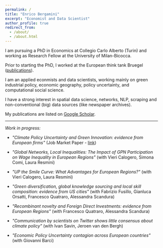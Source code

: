 ```yaml
---
permalink: /
title: "Enrico Bergamini"
excerpt: "Economist and Data Scientist"
author_profile: true
redirect_from: 
  - /about/
  - /about.html
---
```


I am pursuing a PhD in Economics at Collegio Carlo Alberto (Turin) and working as Research Fellow at the University of Milan-Bicocca.

Prior to starting the PhD, I worked at the European think tank Bruegel ([publications](https://bruegel.org/author/enrico-bergamini)).

I am an applied econmists and data scientists, working mainly on green industrial policy, economic geography, policy uncertainty, and computational social science. 

I have a strong interest in spatial data science, networks, NLP, scraping and non-conventional (big) data sources (like newspaper archives).

My publications are listed on [Google Scholar](https://scholar.google.com/citations?user=qedxNoIAAAAJ&hl=en).


------

_Work in progress:_

* _"Climate Policy Uncertainty and Green Innovation: evidence from European firms"_ (Job Market Paper - [link](https://www.enricobergamini.it/EnricoBergamini_JMP.pdf))

* _"Global Networks, Local Inequalities: The Impact of GPN Participation on Wage Inequality in European Regions"_ (with Vieri Calogero, Simona Comi, Laura Resmini)

* _"UP the Smile Curve: What Advantages for European Regions?"_ (with Vieri Calogero, Laura Resmini)

* _"Green diversification, global knowledge sourcing and local skill composition: evidence from US cities"_ (with Fabrizio Fusillo, Gianluca Orsatti, Francesco Quatraro, Alessandra Scandura)

* _"Recombinant novelty and Foreign Direct Investments: evidence from European Regions"_ (with Francesco Quatraro, Alessandra Scandura)

* _"Communication by scientists on Twitter shows little consensus about climate policy"_ (with Ivan Savin, Jeroen van den Bergh)

* _"Economic Policy Uncertainty contagion across European countries"_ (with Giovanni Barci)
